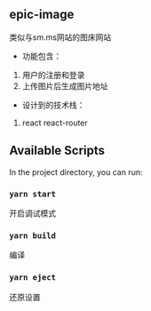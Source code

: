 ## epic-image

类似与sm.ms网站的图床网站 
- 功能包含：
1. 用户的注册和登录
2. 上传图片后生成图片地址
- 设计到的技术栈：
1. react react-router 

## Available Scripts

In the project directory, you can run:

### `yarn start`

开启调试模式

### `yarn build`

编译

### `yarn eject`
还原设置
